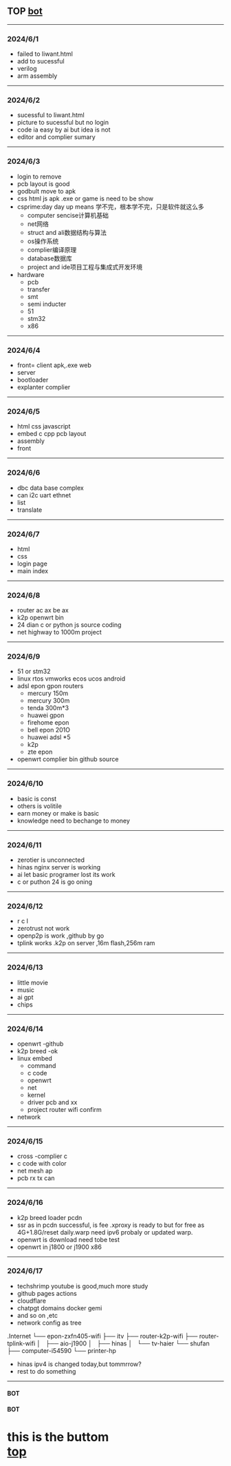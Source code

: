 ## TOP [bot](#bot)
---
### 2024/6/1
- failed to liwant.html
- add to sucessful
- verilog
- arm assembly
---
### 2024/6/2
- sucessful to liwant.html
- picture to sucessful but no login
- code ia easy by ai but idea is not
- editor and complier sumary
---
### 2024/6/3
- login to remove
- pcb layout is good
- godbult move to apk
- css html js apk .exe or game is need to be show
- csprime:day day up means 学不完，根本学不完，只是软件就这么多
    - computer sencise计算机基础
    - net网络
    - struct and ali数据结构与算法
    - os操作系统
    - complier编译原理
    - database数据库
    - project and ide项目工程与集成式开发环境
- hardware
    - pcb
    - transfer
    - smt
    - semi inducter
    - 51
    - stm32
    - x86
---
### 2024/6/4
- front= client apk,.exe web
- server
- bootloader
- explanter complier
---
### 2024/6/5
- html css javascript
- embed c cpp pcb layout
- assembly
- front
---
### 2024/6/6
- dbc data base complex
- can i2c uart ethnet
- list
- translate
---
### 2024/6/7
- html 
- css
- login page
- main index
---
### 2024/6/8
- router ac ax be ax
- k2p openwrt bin
- 24 dian c or python js source coding
- net highway to 1000m project
---
### 2024/6/9
- 51 or stm32
- linux rtos  vmworks ecos ucos android
- adsl epon gpon routers 
  - mercury 150m 
  - mercury 300m
  - tenda 300m*3
  - huawei gpon 
  - firehome epon
  - bell epon 201O
  - huawei adsl *5
  - k2p
  - zte epon
- openwrt complier bin github source
---
### 2024/6/10
- basic is const
- others is volitile
- earn money or make is basic
- knowledge need to bechange to money
---
### 2024/6/11
- zerotier is unconnected
- hinas nginx server is working
- ai let basic programer lost its work
- c or puthon 24 is go oning
---
### 2024/6/12
- r c l
- zerotrust not work
- openp2p is work ,github by go
- tplink works .k2p on server ,16m flash,256m ram
---
### 2024/6/13
- little movie
- music 
- ai gpt
- chips
---
### 2024/6/14
- openwrt -github
- k2p breed -ok
- linux embed
	- command
    - c code
    - openwrt 
    - net
    - kernel
    - driver pcb and xx
    - project router wifi confirm
- network
---
### 2024/6/15
- cross -complier c
- c code with color
- net mesh ap 
- pcb rx tx can 
---
### 2024/6/16
- k2p breed loader pcdn 
- ssr as in pcdn successful, is fee .xproxy is ready to but  for free as 4G+1.8G/reset daily.warp need ipv6 probaly or updated warp.
- openwrt is download need tobe test
- openwrt in j1800 or j1900 x86 
---
### 2024/6/17
- techshrimp youtube is good,much more study  
 - github pages actions
 - cloudflare 
 - chatpgt domains docker gemi
 - and so on ,etc
- network config as tree

.Internet
└── epon-zxfn405-wifi
    ├── itv
    ├── router-k2p-wifi
    ├── router-tplink-wifi
    │   ├── aio-j1900
    │   ├── hinas
    │   └── tv-haier
    └── shufan
        ├── computer-i54590
        └── printer-hp
- hinas ipv4 is changed today,but tommrrow?
- rest to do something
---
#### BOT    
#### BOT    
this is the buttom   
[top](#top)
===

